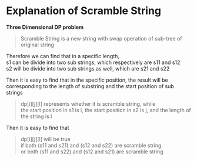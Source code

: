 # Explanation of Scramble String

**Three Dimensional DP problem**

> Scramble String is a new string with swap operation of sub-tree of original string

Therefore we can find that in a specific length,  
s1 can be divide into two sub strings, which respectively are s11 and s12  
s2 will be divide into two sub strings as well, which are s21 and s22  

Then it is easy to find that in the specific position, the result will be corresponding 
to the length of substring and the start position of sub strings

> dp[i][j][l] represents whether it is scramble string, while  
the start position in s1 is i, the start position in s2 is j, and the length of the string is l

Then it is easy to find that
> dp[i][j][l] will be true  
if both (s11 and s21) and (s12 and s22) are scramble string  
or both (s11 and s22) and (s12 and s21) are scramble string  